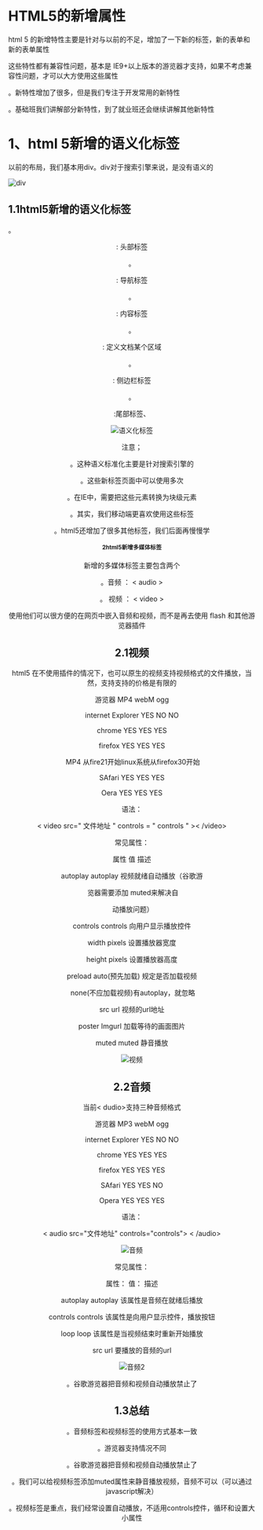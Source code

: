# 	HTML5的新增属性

html 5 的新增特性主要是针对与以前的不足，增加了一下新的标签，新的表单和新的表单属性

这些特性都有兼容性问题，基本是 IE9+以上版本的游览器才支持，如果不考虑兼容性问题，才可以大方使用这些属性

。新特性增加了很多，但是我们专注于开发常用的新特性

。基础班我们讲解部分新特性，到了就业班还会继续讲解其他新特性

# 1、html 5新增的语义化标签

以前的布局，我们基本用div。div对于搜索引擎来说，是没有语义的



![div](C:\Users\86173\Desktop\最新html\笔记\images\div.png)

## 1.1html5新增的语义化标签

。<header> : 头部标签

。<nav> : 导航标签

。<article > : 内容标签

。<section > : 定义文档某个区域

。<aside> : 侧边栏标签

。<footer> :尾部标签、



![语义化标签](C:\Users\86173\Desktop\最新html\笔记\images\语义化标签.png)

注意；

。这种语义标准化主要是针对搜索引擎的

。这些新标签页面中可以使用多次

。在IE中，需要把这些元素转换为块级元素

。其实，我们移动端更喜欢使用这些标签

。html5还增加了很多其他标签，我们后面再慢慢学

# 2html5新增多媒体标签

新增的多媒体标签主要包含两个

。音频 ： < audio >

。 视频  ： < video >

使用他们可以很方便的在网页中嵌入音频和视频，而不是再去使用 flash 和其他游览器插件

## 2.1视频

html5 在不使用插件的情况下，也可以原生的视频支持视频格式的文件播放，当然，支持支持的价格是有限的

游览器                        MP4     webM      ogg

internet Explorer      YES        NO           NO

chrome                       YES        YES            YES

firefox                         YES        YES            YES

​                   MP4  从fire21开始linux系统从firefox30开始

SAfari                          YES        YES            YES

Oera                            YES        YES            YES

语法：

< video  src=" 文件地址 "    controls = "  controls "  >< /video>

常见属性：

属性                    值                   描述

autoplay          autoplay       视频就绪自动播放（谷歌游

​                                                 览器需要添加  muted来解决自

​                                                   动播放问题）

controls            controls          向用户显示播放控件

width                  pixels             设置播放器宽度

height                 pixels              设置播放器高度

preload            auto(预先加载)    规定是否加载视频

​                   none(不应加载视频)有autoplay，就忽略

src                      url                      视频的url地址

poster                Imgurl               加载等待的画面图片

muted                muted              静音播放

![视频](C:\Users\86173\Desktop\最新html\笔记\images\视频.png)

## 2.2音频

当前< dudio>支持三种音频格式

游览器                        MP3     webM      ogg

internet Explorer      YES        NO           NO

chrome                       YES        YES            YES

firefox                         YES        YES            YES

SAfari                          YES        YES            NO

Opera                         YES        YES            YES

语法：

< audio src="文件地址" controls="controls"> < /audio>

![音频](C:\Users\86173\Desktop\最新html\笔记\images\音频.png)

常见属性：

属性：     值：             描述

autoplay  autoplay     该属性是音频在就绪后播放

controls   controls      该属性是向用户显示控件，播放按钮

loop            loop          该属性是当视频结束时重新开始播放

src              url               要播放的音频的url

![音频2](C:\Users\86173\Desktop\最新html\笔记\images\音频2.png)

。谷歌游览器把音频和视频自动播放禁止了

## 1.3总结

。音频标签和视频标签的使用方式基本一致

。游览器支持情况不同

。谷歌游览器把音频和视频自动播放禁止了

。我们可以给视频标签添加muted属性来静音播放视频，音频不可以（可以通过javascript解决）

。视频标签是重点，我们经常设置自动播放，不适用controls控件，循环和设置大小属性


